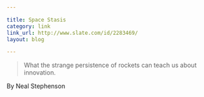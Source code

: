 ```yaml
---

title: Space Stasis
category: link
link_url: http://www.slate.com/id/2283469/
layout: blog

---
```


> What the strange persistence of rockets can teach us about innovation.

By Neal Stephenson